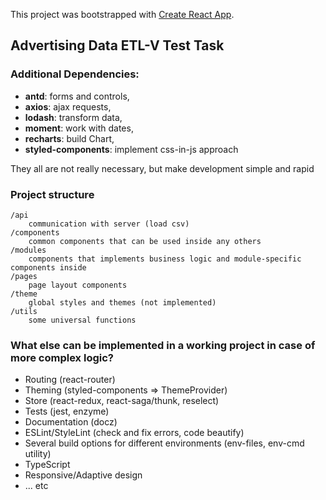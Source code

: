 This project was bootstrapped with [Create React App](https://github.com/facebook/create-react-app).

## Advertising Data ETL-V Test Task

### Additional Dependencies: 

* **antd**: forms and controls,
* **axios**: ajax requests,
* **lodash**: transform data,
* **moment**: work with dates,
* **recharts**: build Chart,
* **styled-components**: implement css-in-js approach
    
They all are not really necessary, but make development simple and rapid

### Project structure

    /api
        communication with server (load csv)
    /components
        common components that can be used inside any others
    /modules
        components that implements business logic and module-specific components inside
    /pages
        page layout components
    /theme
        global styles and themes (not implemented)
    /utils
        some universal functions
        
        
### What else can be implemented in a working project in case of more complex logic?

* Routing (react-router)
* Theming (styled-components => ThemeProvider)
* Store (react-redux, react-saga/thunk, reselect)
* Tests (jest, enzyme)
* Documentation (docz)
* ESLint/StyleLint (check and fix errors, code beautify)
* Several build options for different environments (env-files, env-cmd utility)
* TypeScript
* Responsive/Adaptive design
* ... etc